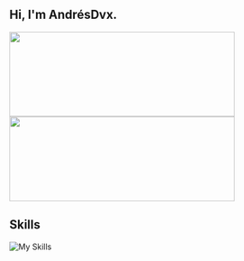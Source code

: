 <h2 align="left">Hi, I'm AndrésDvx.</h2>

<div align="left">
   <img width="400"  height="150" src="https://github-readme-stats.vercel.app/api?username=andresdvx&include_all_commits=true&theme=tokyonight&show_icons=true&hide_border=true&count_private=true" />
   <img width="400"  height="150" src="https://github-readme-stats.vercel.app/api/top-langs/?username=andresdvx&theme=tokyonight&show_icons=true&hide_border=true&layout=compact" />
</div>

<h2>Skills</h2>

![My Skills](https://go-skill-icons.vercel.app/api/icons?i=java,ts,js,nodejs,expressjs,nestjs,prisma,react,zustand,jest,html,css,docker,git,railway,mongodb,mysql,sqlserver,azure)

</br>
</br>


</div>

